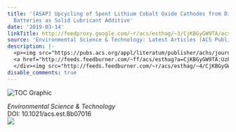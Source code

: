 ```yaml
---
title: '[ASAP] Upcycling of Spent Lithium Cobalt Oxide Cathodes from Discarded Lithium-Ion
  Batteries as Solid Lubricant Additive'
date: '2019-03-14'
linkTitle: http://feedproxy.google.com/~r/acs/esthag/~3/CjKBGyGW9TA/acs.est.8b07016
source: 'Environmental Science & Technology: Latest Articles (ACS Publications)'
description: |-
  <p><img src="https://pubs.acs.org/appl/literatum/publisher/achs/journals/content/esthag/0/esthag.ahead-of-print/acs.est.8b07016/20190314/images/medium/es-2018-07016d_0005.gif" alt="TOC Graphic"/></p><div><cite>Environmental Science & Technology</cite></div><div>DOI: 10.1021/acs.est.8b07016</div><div class="feedflare">
  <a href="http://feeds.feedburner.com/~ff/acs/esthag?a=CjKBGyGW9TA:UzPbhczuWzs:yIl2AUoC8zA"><img src="http://feeds.feedburner.com/~ff/acs/esthag?d=yIl2AUoC8zA" border="0"></img></a>
  </div><img src="http://feeds.feedburner.com/~r/acs/esthag/~4/CjKBGyGW9TA" height="1" width="1" ...
disable_comments: true
---
```

<p><img src="https://pubs.acs.org/appl/literatum/publisher/achs/journals/content/esthag/0/esthag.ahead-of-print/acs.est.8b07016/20190314/images/medium/es-2018-07016d_0005.gif" alt="TOC Graphic"/></p><div><cite>Environmental Science & Technology</cite></div><div>DOI: 10.1021/acs.est.8b07016</div><div class="feedflare">
<a href="http://feeds.feedburner.com/~ff/acs/esthag?a=CjKBGyGW9TA:UzPbhczuWzs:yIl2AUoC8zA"><img src="http://feeds.feedburner.com/~ff/acs/esthag?d=yIl2AUoC8zA" border="0"></img></a>
</div><img src="http://feeds.feedburner.com/~r/acs/esthag/~4/CjKBGyGW9TA" height="1" width="1" ...